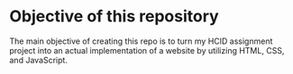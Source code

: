 # Objective of this repository
The main objective of creating this repo is to turn my HCID assignment project into an actual implementation of a website by utilizing HTML, CSS, and JavaScript.
